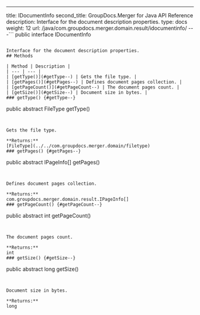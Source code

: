 ---
title: IDocumentInfo
second_title: GroupDocs.Merger for Java API Reference
description: Interface for the document description properties.
type: docs
weight: 12
url: /java/com.groupdocs.merger.domain.result/idocumentinfo/
---```
public interface IDocumentInfo
```

Interface for the document description properties.
## Methods

| Method | Description |
| --- | --- |
| [getType()](#getType--) | Gets the file type. |
| [getPages()](#getPages--) | Defines document pages collection. |
| [getPageCount()](#getPageCount--) | The document pages count. |
| [getSize()](#getSize--) | Document size in bytes. |
### getType() {#getType--}
```
public abstract FileType getType()
```


Gets the file type.

**Returns:**
[FileType](../../com.groupdocs.merger.domain/filetype)
### getPages() {#getPages--}
```
public abstract IPageInfo[] getPages()
```


Defines document pages collection.

**Returns:**
com.groupdocs.merger.domain.result.IPageInfo[]
### getPageCount() {#getPageCount--}
```
public abstract int getPageCount()
```


The document pages count.

**Returns:**
int
### getSize() {#getSize--}
```
public abstract long getSize()
```


Document size in bytes.

**Returns:**
long

